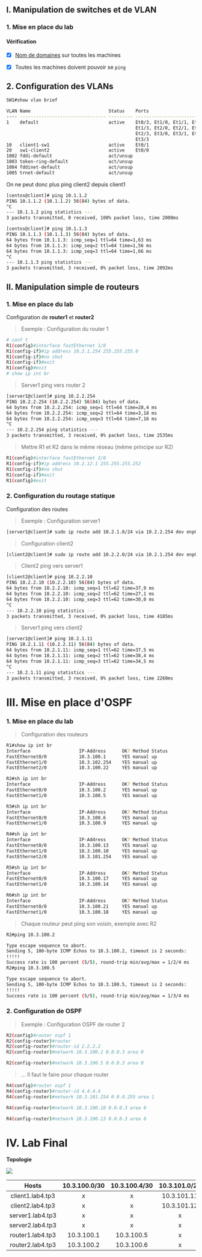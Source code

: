 ## I. Manipulation de switches et de VLAN

### 1. Mise en place du lab

####  Vérification

- [x] [Nom de domaines](https://github.com/It4lik/B2-Reseau-2018/blob/master/cours/procedures.md#changer-son-nom-de-domaine) sur toutes les machines
- [x] Toutes les machines doivent pouvoir se `ping`



##  2. Configuration des VLANs

```bash
SW1#show vlan brief

VLAN Name                             Status    Ports
---- -------------------------------- --------- -------------------------------
1    default                          active    Et0/3, Et1/0, Et1/1, Et1/2
                                                Et1/3, Et2/0, Et2/1, Et2/2
                                                Et2/3, Et3/0, Et3/1, Et3/2
                                                Et3/3
10   client1-sw1                      active    Et0/1
20   sw1-client2                      active    Et0/0
1002 fddi-default                     act/unsup
1003 token-ring-default               act/unsup
1004 fddinet-default                  act/unsup
1005 trnet-default                    act/unsup

```

On ne peut donc plus ping client2 depuis client1 	

```bash
[centos@client]# ping 10.1.1.2
PING 10.1.1.2 (10.1.1.2) 56(84) bytes of data.
^C
--- 10.1.1.2 ping statistics ---
3 packets transmitted, 0 received, 100% packet loss, time 2000ms

[centos@client]# ping 10.1.1.3
PING 10.1.1.3 (10.1.1.3) 56(84) bytes of data.
64 bytes from 10.1.1.3: icmp_seq=1 ttl=64 time=1,63 ms
64 bytes from 10.1.1.3: icmp_seq=2 ttl=64 time=1,56 ms
64 bytes from 10.1.1.3: icmp_seq=3 ttl=64 time=1,66 ms
^C
--- 10.1.1.3 ping statistics ---
3 packets transmitted, 3 received, 0% packet loss, time 2092ms
```



## II. Manipulation simple de routeurs

### 1. Mise en place du lab

Configuration de **router1** et **router2**

> Exemple : Configuration du router 1

```bash
# conf t
R1(config)#interface fastEthernet 1/0
R1(config-if)#ip address 10.2.1.254 255.255.255.0
R1(config-if)#no shut
R1(config-if)#exit
R1(config)#exit
# show ip int br
```

> Server1 ping vers router 2

```bash
[server1@client]# ping 10.2.2.254
PING 10.2.2.254 (10.2.2.254) 56(84) bytes of data.
64 bytes from 10.2.2.254: icmp_seq=1 ttl=64 time=28,4 ms
64 bytes from 10.2.2.254: icmp_seq=2 ttl=64 time=3,18 ms
64 bytes from 10.2.2.254: icmp_seq=3 ttl=64 time=7,16 ms
^C
--- 10.2.2.254 ping statistics ---
3 packets transmitted, 3 received, 0% packet loss, time 2535ms
```

> Mettre R1 et R2 dans le même réseau  (même principe sur R2)

```bash
R1(config)#interface fastEthernet 2/0
R1(config-if)#ip address 10.2.12.1 255.255.255.252
R1(config-if)#no shut
R1(config-if)#exit
R1(config)#exit
```



### 2. Configuration du routage statique

Configuration des routes 

> Exemple : Configuration server1

```bash
[server1@client]# sudo ip route add 10.2.1.0/24 via 10.2.2.254 dev enp0s3
```

> Configuration client2

```bash
[client2@client]# sudo ip route add 10.2.2.0/24 via 10.2.1.254 dev enp0s3
```

> Client2 ping vers server1

```bash
[client2@client]# ping 10.2.2.10
PING 10.2.2.10 (10.2.2.10) 56(84) bytes of data.
64 bytes from 10.2.2.10: icmp_seq=1 ttl=62 time=37,9 ms
64 bytes from 10.2.2.10: icmp_seq=2 ttl=62 time=27,1 ms
64 bytes from 10.2.2.10: icmp_seq=3 ttl=62 time=30,0 ms
^C
--- 10.2.2.10 ping statistics ---
3 packets transmitted, 3 received, 0% packet loss, time 4185ms
```

> Server1 ping vers client2

```bash
[server1@client]# ping 10.2.1.11
PING 10.2.1.11 (10.2.2.11) 56(84) bytes of data.
64 bytes from 10.2.1.11: icmp_seq=1 ttl=62 time=37,5 ms
64 bytes from 10.2.1.11: icmp_seq=2 ttl=62 time=38,4 ms
64 bytes from 10.2.1.11: icmp_seq=3 ttl=62 time=34,5 ms
^C
--- 10.2.1.11 ping statistics ---
3 packets transmitted, 3 received, 0% packet loss, time 2260ms
```



# III. Mise en place d'OSPF

### 1. Mise en place du lab

> Configuration des routeurs

```bash
R1#show ip int br
Interface                  IP-Address      OK? Method Status                Protocol
FastEthernet0/0            10.3.100.1      YES manual up                    up
FastEthernet1/0            10.3.102.254    YES manual up                    up
FastEthernet2/0            10.3.100.22     YES manual up                    up
```

```bash
R2#sh ip int br
Interface                  IP-Address      OK? Method Status                Protocol
FastEthernet0/0            10.3.100.2      YES manual up                    up
FastEthernet1/0            10.3.100.5      YES manual up                    up

```

```bash
R3#sh ip int br
Interface                  IP-Address      OK? Method Status                Protocol
FastEthernet0/0            10.3.100.6      YES manual up                    up
FastEthernet1/0            10.3.100.9      YES manual up                    up
```

```bash
R4#sh ip int br
Interface                  IP-Address      OK? Method Status                Protocol
FastEthernet0/0            10.3.100.13     YES manual up                    up
FastEthernet1/0            10.3.100.10     YES manual up                    up
FastEthernet2/0            10.3.101.254    YES manual up                    up

```

```bash
R5#sh ip int br
Interface                  IP-Address      OK? Method Status                Protocol
FastEthernet0/0            10.3.100.17     YES manual up                    up
FastEthernet1/0            10.3.100.14     YES manual up                    up

```

```bash
R6#sh ip int br
Interface                  IP-Address      OK? Method Status                Protocol
FastEthernet0/0            10.3.100.21     YES manual up                    up
FastEthernet1/0            10.3.100.18     YES manual up                    up

```

> Chaque routeur peut ping son voisin, exemple avec R2

```bash
R2#ping 10.3.100.2

Type escape sequence to abort.
Sending 5, 100-byte ICMP Echos to 10.3.100.2, timeout is 2 seconds:
!!!!!
Success rate is 100 percent (5/5), round-trip min/avg/max = 1/2/4 ms
R2#ping 10.3.100.5

Type escape sequence to abort.
Sending 5, 100-byte ICMP Echos to 10.3.100.5, timeout is 2 seconds:
!!!!!
Success rate is 100 percent (5/5), round-trip min/avg/max = 1/3/4 ms

```

### 2. Configuration de OSPF

> Exemple : Configuration OSPF de router 2 

```bash
R2(config)#router ospf 1
R2(config-router)#router
R2(config-router)#router-id 2.2.2.2
R2(config-router)#network 10.3.100.2 0.0.0.3 area 0

R2(config-router)#network 10.3.100.5 0.0.0.3 area 0
```

> ... Il faut le faire pour chaque router

```bash
R4(config)#router ospf 1
R4(config-router)#router-id 4.4.4.4
R4(config-router)#network 10.3.101.254 0.0.0.255 area 1

R4(config-router)#network 10.3.100.10 0.0.0.3 area 0

R4(config-router)#network 10.3.100.13 0.0.0.3 area 0
```



# IV. Lab Final

**Topologie** 

![](C:\Users\benoi\OneDrive\Documents\b2-net-tp1\img\topo.png)

|      Hosts       | 10.3.100.0/30 | 10.3.100.4/30 | 10.3.101.0/24 | 10.3.102.0/24 |
| :--------------: | :-----------: | :-----------: | :-----------: | :-----------: |
| client1.lab4.tp3 |       x       |       x       |  10.3.101.11  |       x       |
| client2.lab4.tp3 |       x       |       x       |  10.3.101.12  |       x       |
| server1.lab4.tp3 |       x       |       x       |       x       |  10.3.102.10  |
| server2.lab4.tp3 |       x       |       x       |       x       |  10.3.102.11  |
| router1.lab4.tp3 |  10.3.100.1   |  10.3.100.5   |       x       |       x       |
| router2.lab4.tp3 |  10.3.100.2   |  10.3.100.6   |       x       |       x       |

